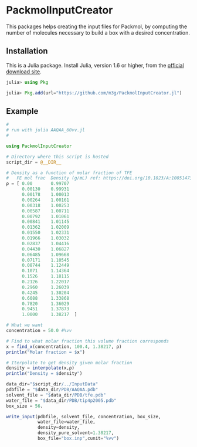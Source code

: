 # PackmolInputCreator

This packages helps creating the input files for Packmol, by computing the number of 
molecules necessary to build a box with a desired concentration. 

## Installation

This is a Julia package. Install Julia, version 1.6 or higher, from the [official download site](https://julialang.org/downloads/). 

```julia
julia> using Pkg

julia> Pkg.add(url="https://github.com/m3g/PackmolInputCreator.jl")
```

## Example

```julia
#
# run with julia AAQAA_60vv.jl 
#

using PackmolInputCreator

# Directory where this script is hosted
script_dir = @__DIR__

# Density as a function of molar fraction of TFE
#   FE mol frac  Density (g/mL) ref: https://doi.org/10.1023/A:1005147318013
ρ = [ 0.00       0.99707       
      0.00130    0.99931       
      0.00178    1.00013       
      0.00264    1.00161       
      0.00318    1.00253       
      0.00587    1.00711       
      0.00792    1.01061       
      0.00841    1.01145       
      0.01362    1.02009       
      0.01550    1.02331       
      0.01966    1.03032       
      0.02837    1.04416       
      0.04430    1.06827       
      0.06485    1.09668       
      0.07171    1.10545       
      0.08744    1.12449       
      0.1071     1.14364       
      0.1526     1.18115       
      0.2126     1.22017       
      0.2960     1.26039       
      0.4245     1.30204       
      0.6088     1.33868       
      0.7820     1.36029       
      0.9451     1.37873       
      1.0000     1.38217  ]

# What we want
concentration = 50.0 #%vv

# Find to what molar fraction this volume fraction corresponds
x = find_x(concentration, 100.4, 1.38217, ρ)
println("Molar fraction = $x")

# Iterpolate to get density given molar fraction
density = interpolate(x,ρ)
println("Density = $density")

data_dir="$script_dir/../InputData"
pdbfile = "$data_dir/PDB/AAQAA.pdb"
solvent_file = "$data_dir/PDB/tfe.pdb"
water_file = "$data_dir/PDB/tip4p2005.pdb"
box_size = 56.

write_input(pdbfile, solvent_file, concentration, box_size,
            water_file=water_file,
            density=density,
            density_pure_solvent=1.38217,
            box_file="box.inp",cunit="%vv")

```

